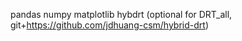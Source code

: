 pandas
numpy
matplotlib
hybdrt (optional for DRT_all, git+https://github.com/jdhuang-csm/hybrid-drt)
